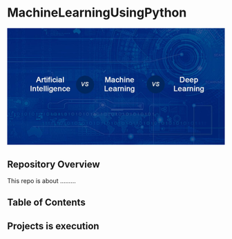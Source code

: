 # MachineLearningUsingPython
![image.png](image/DataScience.jpg)

## Repository Overview
This repo is about .........

## Table of Contents

## Projects is execution


